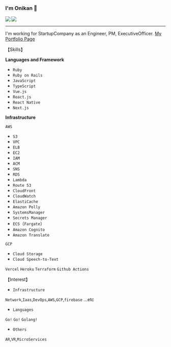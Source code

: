 ### I'm Onikan 👹

<a href="https://github.com/anuraghazra/github-readme-stats">
  <img align="left" src="https://github-readme-stats.vercel.app/api?username=onikan27&count_private=true&show_icons=true" />
</a>
<a href="https://github.com/anuraghazra/github-readme-stats">
  <img src="https://github-readme-stats.vercel.app/api/top-langs/?username=onikan27" />
</a>


---


I'm working for StartupCompany as an Engineer, PM, ExecutiveOfficer.
[My Portfolio Page](https://onikan.com/)

【Skills】

**Languages and Framework**

- `Ruby`
- `Ruby on Rails`
- `JavaScript`
- `TypeScript`
- `Vue.js`
- `React.js`
- `React Native`
- `Next.js`

**Infrastructure**

`AWS`

- `S3`
- `VPC`
- `ELB`
- `EC2`
- `IAM`
- `ACM`
- `SNS`
- `RDS`
- `Lambda`
- `Route 53`
- `CloudFront`
- `CloudWatch`
- `ElastiCache`
- `Amazon Polly`
- `SystemsManager`
- `Secrets Manager`
- `ECS`（`Fargate`）
- `Amazon Cognito`
- `Amazon Translate`

`GCP`

- `Cloud Storage`
- `Cloud Speech-to-Text`

`Vercel`
`Heroku`
`Terraform`
`Github Actions`

【Interest】

- `Infrastructure`

`Network`,`Iaas`,`DevOps`,`AWS`,`GCP`,`firebase` ...etc

- `Languages`

`Go!` `Go!` `Golang!`

- `Others`

`AR`,`VR`,`MicroServices`
